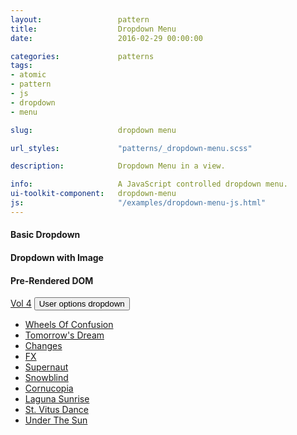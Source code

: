 ```yaml
---
layout:                 pattern
title:                  Dropdown Menu
date:                   2016-02-29 00:00:00

categories:             patterns
tags:
- atomic
- pattern
- js
- dropdown
- menu

slug:                   dropdown menu

url_styles:             "patterns/_dropdown-menu.scss"

description:            Dropdown Menu in a view.

info:                   A JavaScript controlled dropdown menu.
ui-toolkit-component:   dropdown-menu
js:                     "/examples/dropdown-menu-js.html"
---
```

<h4 class="hd-6 example-set-hd">Basic Dropdown</h4>
<div class="example-set">
    <div class="js-user-cta"></div>
</div>

<h4 class="hd-6 example-set-hd">Dropdown with Image</h4>
<div class="example-set">
    <div class="js-user-cta-img"></div>
</div>

<h4 class="hd-6 example-set-hd">Pre-Rendered DOM</h4>
<div class="example-set prerendered-dropdown js-dropdown-menu-vol-4">
    <div class="wrapper-more-actions dropdown-menu-container">
        <a href="/" class="menu-title">Vol 4</a>
        <button type="button" class="menu-button button-more has-dropdown js-dropdown-button default-icon" aria-haspopup="true" aria-expanded="false" aria-controls="edx-prerendered-user-menu">
            <span class="sr-only">User options dropdown</span>
        </button>
        <ul class="dropdown-menu is-hidden" id="edx-prerendered-user-menu" tabindex="-1">
            <li class="dropdown-item"><a href="/" class="action">Wheels Of Confusion</a></li>
            <li class="dropdown-item"><a href="/" class="action">Tomorrow's Dream</a></li>
            <li class="dropdown-item"><a href="/" class="action">Changes</a></li>
            <li class="dropdown-item"><a href="/" class="action">FX</a></li>
            <li class="dropdown-item"><a href="/" class="action">Supernaut</a></li>
            <li class="dropdown-item"><a href="/" class="action">Snowblind</a></li>
            <li class="dropdown-item"><a href="/" class="action">Cornucopia</a></li>
            <li class="dropdown-item"><a href="/" class="action">Laguna Sunrise</a></li>
            <li class="dropdown-item"><a href="/" class="action">St. Vitus Dance</a></li>
            <li class="dropdown-item"><a href="/" class="action">Under The Sun</a></li>
         </ul>
    </div>
</div>
